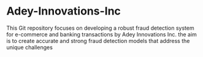 # Adey-Innovations-Inc
This Git repository focuses on developing a robust fraud detection system for e-commerce and banking transactions by Adey Innovations Inc. the aim is to create accurate and strong fraud detection models that address the unique challenges 
